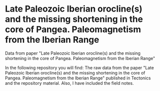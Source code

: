 # Late Paleozoic Iberian orocline(s) and the missing shortening in the core of Pangea. Paleomagnetism from the Iberian Range
Data from paper "Late Paleozoic Iberian orocline(s) and the missing shortening in the core of Pangea. Paleomagnetism from the Iberian Range"

In the following repository you will find: The raw data from the paper "Late Paleozoic Iberian orocline(s) and the missing shortening in the core of Pangea. Paleomagnetism from the Iberian Range" published in Tectonics and the repository material. Also, I have included the field notes.
